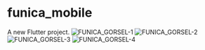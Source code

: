 # funica_mobile

A new Flutter project.
![FUNICA_GORSEL-1](https://github.com/sennachu/Funica_Mobile/assets/90784360/0674affd-a417-462a-ac13-1087367d410e)
![FUNICA_GORSEL-2](https://github.com/sennachu/Funica_Mobile/assets/90784360/97360ad7-1d42-4e1e-8a51-87215f844319)
![FUNICA_GORSEL-3](https://github.com/sennachu/Funica_Mobile/assets/90784360/65e65a8c-ee34-48d3-a81c-b9438019a566)
![FUNICA_GORSEL-4](https://github.com/sennachu/Funica_Mobile/assets/90784360/6f90fce6-8244-4fd4-9ce3-b03c4c6a80b1)

